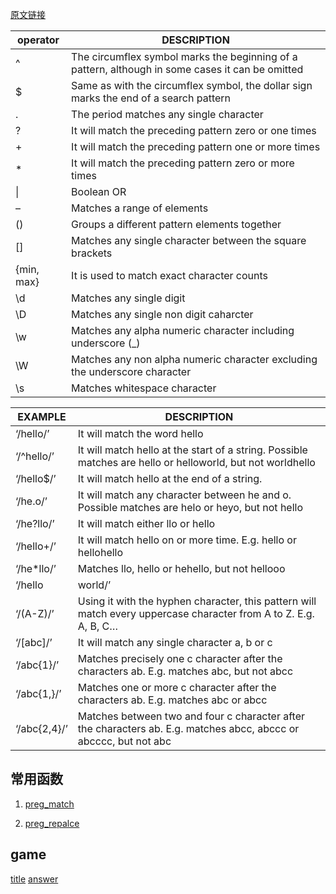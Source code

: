 <!--
author: zhangxuefeng
date: 2016-06-27
title: 正则表达式与preg函数
tags: 正则表达式
category: tool
status: publish
summary: 正则规范
-->

[原文链接](http://www.noupe.com/development/php-regular-expressions.html)

operator | DESCRIPTION
---|---
^ | The circumflex symbol marks the beginning of a pattern, although in some cases it can be omitted
$ |	Same as with the circumflex symbol, the dollar sign marks the end of a search pattern
. |	The period matches any single character
? |	It will match the preceding pattern zero or one times
+ |	It will match the preceding pattern one or more times
* |	It will match the preceding pattern zero or more times
\| | Boolean OR
–  | Matches a range of elements
() | Groups a different pattern elements together
[] | Matches any single character between the square brackets
{min, max} | It is used to match exact character counts
\d | Matches any single digit
\D | Matches any single non digit caharcter
\w |	Matches any alpha numeric character including underscore (_)
\W |Matches any non alpha numeric character excluding the underscore character
\s |Matches whitespace character




EXAMPLE | DESCRIPTION
---|---
‘/hello/’|It will match the word hello
‘/^hello/’|It will match hello at the start of a string. Possible matches are hello or helloworld, but not worldhello
‘/hello$/’|It will match hello at the end of a string.
‘/he.o/’|It will match any character between he and o. Possible matches are helo or heyo, but not hello
‘/he?llo/’|It will match either llo or hello
‘/hello+/’|It will match hello on or more time. E.g. hello or hellohello
‘/he*llo/’|Matches llo, hello or hehello, but not hellooo
‘/hello|world/’|It will either match the word hello or world
‘/(A-Z)/’|Using it with the hyphen character, this pattern will match every uppercase character from A to Z. E.g. A, B, C…
‘/[abc]/’|It will match any single character a, b or c
‘/abc{1}/’|Matches precisely one c character after the characters ab. E.g. matches abc, but not abcc
‘/abc{1,}/’|Matches one or more c character after the characters ab. E.g. matches abc or abcc
‘/abc{2,4}/’|Matches between two and four c character after the characters ab. E.g. matches abcc, abccc or abcccc, but not abc


## 常用函数

1. [preg_match](http://php.net/manual/zh/function.preg-match.php) 


2. [preg_repalce](http://php.net/manual/zh/function.preg-replace.php)


## game

[title](http://regex.alf.nu/)
[answer](http://felixc.at/regex.alf.nu)

